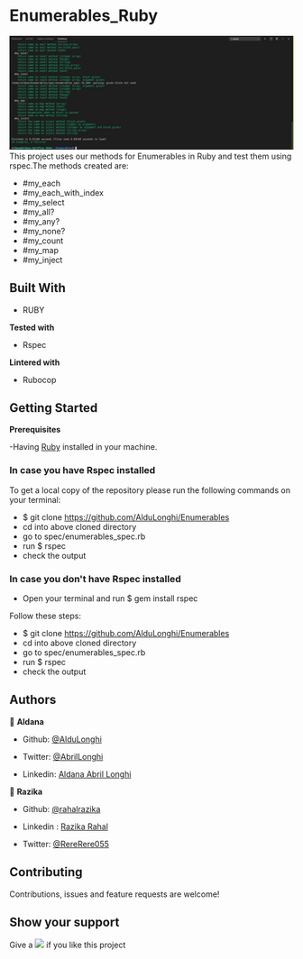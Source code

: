 # Enumerables_Ruby

![screenshot](rspec-screenshot.jpg)
This project uses our methods for Enumerables in Ruby and test them using rspec.The methods created are:

- #my_each
- #my_each_with_index
- #my_select
- #my_all?
- #my_any?
- #my_none?
- #my_count
- #my_map
- #my_inject

## Built With

- RUBY

**Tested with**

- Rspec

**Lintered with**

- Rubocop

## Getting Started

**Prerequisites**

-Having [Ruby](https://www.ruby-lang.org/en/) installed in your machine.

### In case you have Rspec installed

To get a local copy of the repository please run the following commands on your terminal:

- $ git clone https://github.com/AlduLonghi/Enumerables
- cd into above cloned directory
- go to spec/enumerables_spec.rb
- run $ rspec
- check the output

### In case you don't have Rspec installed

- Open your terminal and run $ gem install rspec

Follow these steps: 

- $ git clone https://github.com/AlduLonghi/Enumerables
- cd into above cloned directory
- go to spec/enumerables_spec.rb
- run $ rspec
- check the output


## Authors

👤 **Aldana**
​

- Github: [@AlduLonghi](https://github.com/AlduLonghi)

- Twitter: [@AbrilLonghi](https://twitter.com/AbrilLonghi)

- Linkedin: [Aldana Abril Longhi](https://www.linkedin.com/in/aldana-abril-longhi-a842ba1a7/)


👤 **Razika**

- Github: [@rahalrazika](https://github.com/rahalrazika)

- Linkedin : [Razika Rahal](https://www.linkedin.com/in/razika-rahal-85539bbb/)

- Twitter: [@RereRere055](https://twitter.com/RereRere055)

## Contributing

Contributions, issues and feature requests are welcome!

## Show your support

Give a ![](https://github.githubassets.com/images/icons/emoji/unicode/2b50.png) if you like this project
